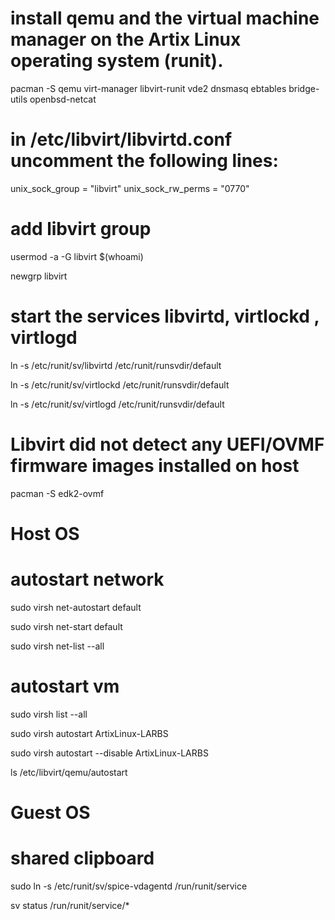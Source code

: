 # install qemu and the virtual machine manager on the Artix Linux operating system (runit).
pacman -S qemu virt-manager libvirt-runit vde2 dnsmasq ebtables bridge-utils openbsd-netcat

# in /etc/libvirt/libvirtd.conf uncomment the following lines:
unix_sock_group = "libvirt"
unix_sock_rw_perms = "0770"

# add libvirt group
usermod -a -G libvirt $(whoami)

newgrp libvirt

# start the services libvirtd, virtlockd , virtlogd
ln -s /etc/runit/sv/libvirtd /etc/runit/runsvdir/default

ln -s /etc/runit/sv/virtlockd /etc/runit/runsvdir/default

ln -s /etc/runit/sv/virtlogd /etc/runit/runsvdir/default


# Libvirt did not detect any UEFI/OVMF firmware images installed on host
pacman -S edk2-ovmf

# Host OS
# autostart network
sudo virsh net-autostart default

sudo virsh net-start default

sudo virsh net-list --all

# autostart vm
sudo virsh list --all

sudo virsh autostart ArtixLinux-LARBS

sudo virsh autostart --disable ArtixLinux-LARBS

ls /etc/libvirt/qemu/autostart

# Guest OS
# shared clipboard
sudo ln -s /etc/runit/sv/spice-vdagentd /run/runit/service
 
sv status /run/runit/service/*

